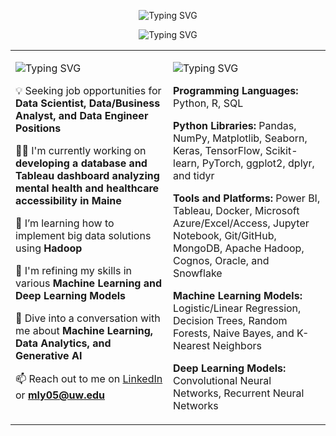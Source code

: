 <p align="center">
  <img src="https://readme-typing-svg.demolab.com?font=Righteous&size=35&pause=1000&color=B9F5FA&center=true&vCenter=true&random=false&width=435&lines=Hey+There+%F0%9F%91%8B!+I'm+Michael" alt="Typing SVG" />
</p>

<p align="center">
  <img src="https://readme-typing-svg.demolab.com?font=Righteous&size=25&pause=1000&color=F7F7F7&center=true&vCenter=true&repeat=false&random=false&width=900&lines=Deciphering+Data+by+Day%2C+Playing+Fetch+with+My+Golden+Retriever+by+Night" alt="Typing SVG" />
</p>

<table style="border-collapse: collapse; border: none;">
  <tr>
    <!-- About Me Column -->
    <td valign="top" width="50%">
      <p align="left">
        <img src="https://readme-typing-svg.demolab.com?font=Righteous&pause=1000&color=B9F5FA&vCenter=true&repeat=false&random=false&width=435&lines=About+Me" alt="Typing SVG" />
      </p>
      
💡 Seeking job opportunities for **Data Scientist, Data/Business Analyst, and Data Engineer Positions**

👨‍💻 I'm currently working on **developing a database and Tableau dashboard analyzing mental health and healthcare accessibility in Maine**

🌱 I’m learning how to implement big data solutions using **Hadoop**

🔨 I'm refining my skills in various **Machine Learning and Deep Learning Models**

💬 Dive into a conversation with me about **Machine Learning, Data Analytics, and Generative AI**

📫 Reach out to me on [LinkedIn](https://www.linkedin.com/in/mly05) or **mly05@uw.edu**
    </td>
    <!-- Programming Languages, Python Libraries, and Tools Column -->
    <td valign="top" width="50%">
      <p align="left">
        <img src="https://readme-typing-svg.demolab.com?font=Righteous&pause=1000&color=B9F5FA&vCenter=true&repeat=false&random=false&width=435&lines=Programming+Languages+and+Tools" alt="Typing SVG" />
      </p>

**Programming Languages:** Python, R, SQL

**Python Libraries:** Pandas, NumPy, Matplotlib, Seaborn, Keras, TensorFlow, Scikit-learn, PyTorch, ggplot2, dplyr, and tidyr

**Tools and Platforms:** Power BI, Tableau, Docker, Microsoft Azure/Excel/Access, Jupyter Notebook, Git/GitHub, MongoDB, Apache Hadoop, Cognos, Oracle, and Snowflake

**Machine Learning Models:** Logistic/Linear Regression, Decision Trees, Random Forests, Naive Bayes, and K-Nearest Neighbors

**Deep Learning Models:** Convolutional Neural Networks, Recurrent Neural Networks
    </td>
  </tr>
</table>
